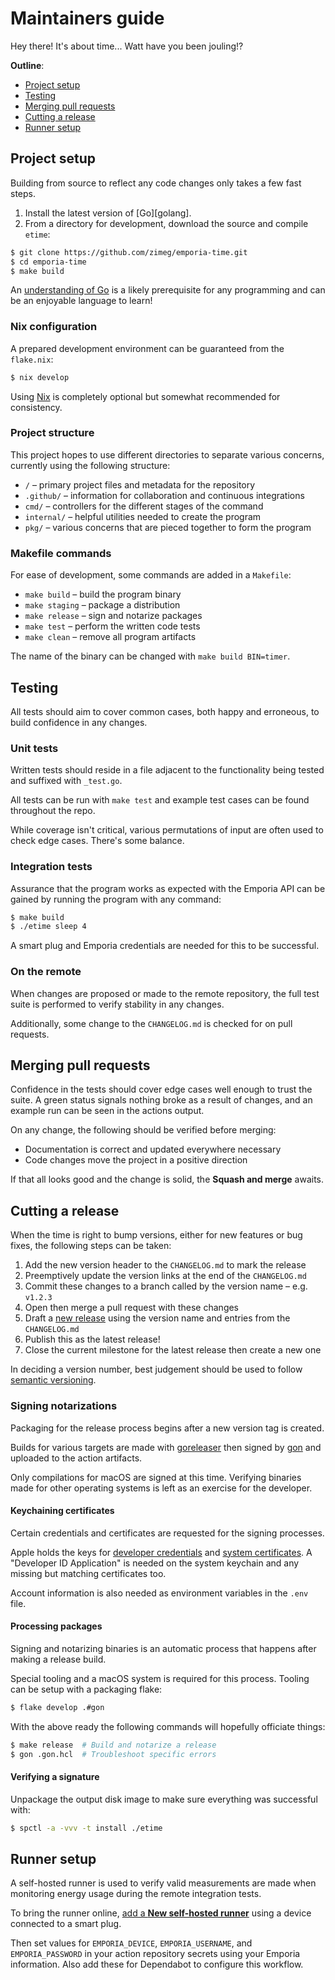 # Maintainers guide

Hey there! It's about time... Watt have you been jouling!?

**Outline**:

- [Project setup](#project-setup)
- [Testing](#testing)
- [Merging pull requests](#merging-pull-requests)
- [Cutting a release](#cutting-a-release)
- [Runner setup](#runner-setup)

## Project setup

Building from source to reflect any code changes only takes a few fast steps.

1. Install the latest version of [Go][golang].
2. From a directory for development, download the source and compile `etime`:

```sh
$ git clone https://github.com/zimeg/emporia-time.git
$ cd emporia-time
$ make build
```

An [understanding of Go][learn_go] is a likely prerequisite for any programming
and can be an enjoyable language to learn!

### Nix configuration

A prepared development environment can be guaranteed from the `flake.nix`:

```sh
$ nix develop
```

Using [Nix][nix] is completely optional but somewhat recommended for
consistency.

### Project structure

This project hopes to use different directories to separate various concerns,
currently using the following structure: 

- `/` – primary project files and metadata for the repository
- `.github/` – information for collaboration and continuous integrations
- `cmd/` – controllers for the different stages of the command
- `internal/` – helpful utilities needed to create the program
- `pkg/` – various concerns that are pieced together to form the program

### Makefile commands

For ease of development, some commands are added in a `Makefile`:

- `make build` – build the program binary
- `make staging` – package a distribution
- `make release` – sign and notarize packages
- `make test` – perform the written code tests
- `make clean` – remove all program artifacts

The name of the binary can be changed with `make build BIN=timer`.

## Testing

All tests should aim to cover common cases, both happy and erroneous, to build
confidence in any changes.

### Unit tests

Written tests should reside in a file adjacent to the functionality being tested
and suffixed with `_test.go`.

All tests can be run with `make test` and example test cases can be found
throughout the repo.

While coverage isn't critical, various permutations of input are often used to
check edge cases. There's some balance.

### Integration tests

Assurance that the program works as expected with the Emporia API can be gained
by running the program with any command:

```sh
$ make build
$ ./etime sleep 4
```

A smart plug and Emporia credentials are needed for this to be successful.

### On the remote

When changes are proposed or made to the remote repository, the full test suite
is performed to verify stability in any changes.

Additionally, some change to the `CHANGELOG.md` is checked for on pull requests.

## Merging pull requests

Confidence in the tests should cover edge cases well enough to trust the suite.
A green status signals nothing broke as a result of changes, and an example run
can be seen in the actions output.

On any change, the following should be verified before merging:

- Documentation is correct and updated everywhere necessary
- Code changes move the project in a positive direction

If that all looks good and the change is solid, the **Squash and merge** awaits.

## Cutting a release

When the time is right to bump versions, either for new features or bug fixes,
the following steps can be taken:

1. Add the new version header to the `CHANGELOG.md` to mark the release
2. Preemptively update the version links at the end of the `CHANGELOG.md`
3. Commit these changes to a branch called by the version name – e.g. `v1.2.3`
4. Open then merge a pull request with these changes
5. Draft a [new release][releases] using the version name and entries from the
  `CHANGELOG.md`
6. Publish this as the latest release!
7. Close the current milestone for the latest release then create a new one

In deciding a version number, best judgement should be used to follow
[semantic versioning][semver].

### Signing notarizations

Packaging for the release process begins after a new version tag is created.

Builds for various targets are made with [goreleaser][goreleaser] then signed by
[gon][gon] and uploaded to the action artifacts.

Only compilations for macOS are signed at this time. Verifying binaries made for
other operating systems is left as an exercise for the developer.

#### Keychaining certificates

Certain credentials and certificates are requested for the signing processes.

Apple holds the keys for [developer credentials][credentials] and
[system certificates][certificates]. A "Developer ID Application" is needed on
the system keychain and any missing but matching certificates too.

Account information is also needed as environment variables in the `.env` file.

#### Processing packages

Signing and notarizing binaries is an automatic process that happens after
making a release build.

Special tooling and a macOS system is required for this process. Tooling can be
setup with a packaging flake:

```sh
$ flake develop .#gon
```

With the above ready the following commands will hopefully officiate things:

```sh
$ make release  # Build and notarize a release
$ gon .gon.hcl  # Troubleshoot specific errors
```

#### Verifying a signature

Unpackage the output disk image to make sure everything was successful with:

```sh
$ spctl -a -vvv -t install ./etime
```

## Runner setup

A self-hosted runner is used to verify valid measurements are made when
monitoring energy usage during the remote integration tests.

To bring the runner online, [add a **New self-hosted runner**][runner] using a
device connected to a smart plug.

Then set values for `EMPORIA_DEVICE`, `EMPORIA_USERNAME`, and `EMPORIA_PASSWORD`
in your action repository secrets using your Emporia information. Also add these
for Dependabot to configure this workflow.

<!-- a collection of links -->
[certificates]: https://www.apple.com/certificateauthority/
[credentials]: https://developer.apple.com/account/resources/certificates/list
[gon]: https://github.com/Bearer/gon
[goreleaser]: https://github.com/goreleaser/goreleaser
[learn_go]: https://go.dev/learn/
[nix]: https://zero-to-nix.com
[releases]: https://github.com/zimeg/emporia-time/releases
[runner]: https://docs.github.com/en/actions/hosting-your-own-runners/managing-self-hosted-runners/adding-self-hosted-runners
[semver]: https://semver.org/spec/v2.0.0.html
